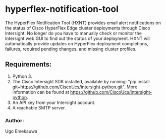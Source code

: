 # hyperflex-notification-tool
The HyperFlex Notification Tool (HXNT) provides email alert notifications on the status of Cisco HyperFlex Edge cluster deployments through Cisco Intersight.
No longer do you have to manually check or monitor the Intersight web GUI to find out the status of your deployment.
HXNT will automatically provide updates on HyperFlex deployment completions, failures, required pending changes, and missing cluster profiles.

## Requirements:
  1. Python 3.
  2. The Cisco Intersight SDK installed, available by running: "pip install git+https://github.com/CiscoUcs/intersight-python.git". More information can be found at https://github.com/CiscoUcs/intersight-python.
  3. An API key from your Intersight account.
  4. A reachable SMTP server.
  
### Author:
Ugo Emekauwa
